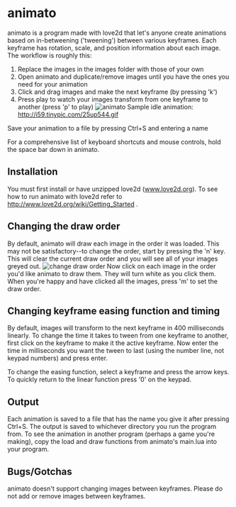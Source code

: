 animato
=======

animato is a program made with love2d that let's anyone create animations based on in-betweening ('tweening') between various keyframes. Each keyframe has rotation, scale, and position information about each image. The workflow is roughly this:

1. Replace the images in the images folder with those of your own
2. Open animato and duplicate/remove images until you have the ones you need for your animation
3. Click and drag images and make the next keyframe (by pressing 'k')
4. Press play to watch your images transform from one keyframe to another (press 'p' to play)
![animato](http://i57.tinypic.com/sy4e9g.jpg)
Sample idle animation:	http://i59.tinypic.com/25up544.gif

Save your animation to a file by pressing Ctrl+S and entering a name

For a comprehensive list of keyboard shortcuts and mouse controls, hold the space bar down in animato.

Installation
------------
You must first install or have unzipped love2d (www.love2d.org). To see how to run animato with love2d refer to http://www.love2d.org/wiki/Getting_Started .

Changing the draw order
-----------------------

By default, animato will draw each image in the order it was loaded. This may not be satisfactory--to change the order, start by pressing the 'n' key. This will clear the current draw order and you will see all of your images greyed out.
![change draw order](http://i60.tinypic.com/33cx2l4.png)
Now click on each image in the order you'd like animato to draw them. They will turn white as you click them. When you're happy and have clicked all the images, press 'm' to set the draw order.

Changing keyframe easing function and timing
--------------------------------------------

By default, images will transform to the next keyframe in 400 milliseconds linearly. To change the time it takes to tween from one keyframe to another, first click on the keyframe to make it the active keyframe. Now enter the time in milliseconds you want the tween to last (using the number line, not keypad numbers) and press enter.

To change the easing function, select a keyframe and press the arrow keys. To quickly return to the linear function press '0' on the keypad.

Output
------

Each animation is saved to a file that has the name you give it after pressing Ctrl+S. The output is saved to whichever directory you run the program from. To see the animation in another program (perhaps a game you're making), copy the load and draw functions from animato's main.lua into your program.

Bugs/Gotchas
------------

animato doesn't support changing images between keyframes. Please do not add or remove images between keyframes.




